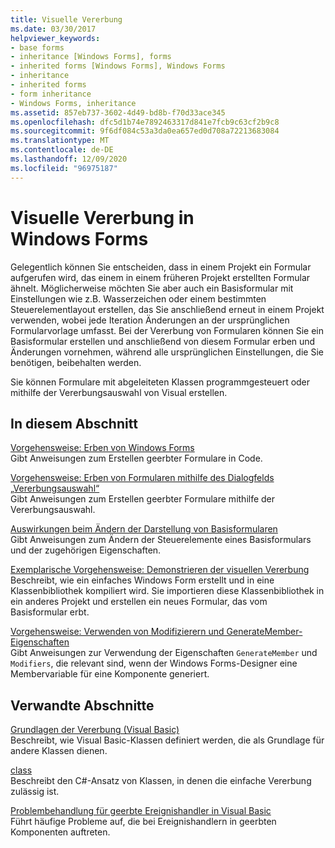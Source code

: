 ```yaml
---
title: Visuelle Vererbung
ms.date: 03/30/2017
helpviewer_keywords:
- base forms
- inheritance [Windows Forms], forms
- inherited forms [Windows Forms], Windows Forms
- inheritance
- inherited forms
- form inheritance
- Windows Forms, inheritance
ms.assetid: 857eb737-3602-4d49-bd8b-f70d33ace345
ms.openlocfilehash: dfc5d1b74e7892463317d841e7fcb9c63cf2b9c8
ms.sourcegitcommit: 9f6df084c53a3da0ea657ed0d708a72213683084
ms.translationtype: MT
ms.contentlocale: de-DE
ms.lasthandoff: 12/09/2020
ms.locfileid: "96975187"
---
```

# <a name="windows-forms-visual-inheritance"></a>Visuelle Vererbung in Windows Forms

Gelegentlich können Sie entscheiden, dass in einem Projekt ein Formular aufgerufen wird, das einem in einem früheren Projekt erstellten Formular ähnelt. Möglicherweise möchten Sie aber auch ein Basisformular mit Einstellungen wie z.B. Wasserzeichen oder einem bestimmten Steuerelementlayout erstellen, das Sie anschließend erneut in einem Projekt verwenden, wobei jede Iteration Änderungen an der ursprünglichen Formularvorlage umfasst. Bei der Vererbung von Formularen können Sie ein Basisformular erstellen und anschließend von diesem Formular erben und Änderungen vornehmen, während alle ursprünglichen Einstellungen, die Sie benötigen, beibehalten werden.  
  
 Sie können Formulare mit abgeleiteten Klassen programmgesteuert oder mithilfe der Vererbungsauswahl von Visual erstellen.  
  
## <a name="in-this-section"></a>In diesem Abschnitt  

 [Vorgehensweise: Erben von Windows Forms](how-to-inherit-windows-forms.md)  
 Gibt Anweisungen zum Erstellen geerbter Formulare in Code.  
  
 [Vorgehensweise: Erben von Formularen mithilfe des Dialogfelds „Vererbungsauswahl“](how-to-inherit-forms-using-the-inheritance-picker-dialog-box.md)  
 Gibt Anweisungen zum Erstellen geerbter Formulare mithilfe der Vererbungsauswahl.  
  
 [Auswirkungen beim Ändern der Darstellung von Basisformularen](effects-of-modifying-base-form-appearance.md)  
 Gibt Anweisungen zum Ändern der Steuerelemente eines Basisformulars und der zugehörigen Eigenschaften.  
  
 [Exemplarische Vorgehensweise: Demonstrieren der visuellen Vererbung](walkthrough-demonstrating-visual-inheritance.md)  
 Beschreibt, wie ein einfaches Windows Form erstellt und in eine Klassenbibliothek kompiliert wird. Sie importieren diese Klassenbibliothek in ein anderes Projekt und erstellen ein neues Formular, das vom Basisformular erbt.  
  
 [Vorgehensweise: Verwenden von Modifizierern und GenerateMember-Eigenschaften](how-to-use-the-modifiers-and-generatemember-properties.md)  
 Gibt Anweisungen zur Verwendung der Eigenschaften `GenerateMember` und `Modifiers`, die relevant sind, wenn der Windows Forms-Designer eine Membervariable für eine Komponente generiert.  
  
## <a name="related-sections"></a>Verwandte Abschnitte  

 [Grundlagen der Vererbung (Visual Basic)](/dotnet/visual-basic/programming-guide/language-features/objects-and-classes/inheritance-basics)  
 Beschreibt, wie Visual Basic-Klassen definiert werden, die als Grundlage für andere Klassen dienen.  
  
 [class](/dotnet/csharp/language-reference/keywords/class)  
 Beschreibt den C#-Ansatz von Klassen, in denen die einfache Vererbung zulässig ist.  
  
 [Problembehandlung für geerbte Ereignishandler in Visual Basic](/dotnet/visual-basic/programming-guide/language-features/events/troubleshooting-inherited-event-handlers)  
 Führt häufige Probleme auf, die bei Ereignishandlern in geerbten Komponenten auftreten.
